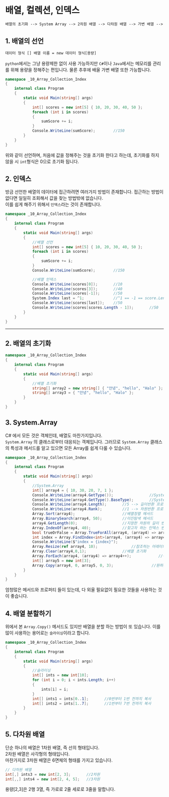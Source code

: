 # 배열, 컬렉션, 인덱스

```txt
배열의 초기화 --> System Array --> 2차원 배열 --> 다차원 배열 --> 가변 배열 --> 컬렉션 --> 인덱서
```

## 1. 배열의 선언

```html
데이터 형식 [] 배열 이름 = new 데이터 형식[용량]
```

`python`에서는 그냥 용량제한 없이 사용 가능하지만 `C#`이나 `Java`에서는 메모리를 관리를 위해 용량을 정해주는 편입니다. 물론 추후에 배울 가변 배열 또한 가능합니다.

```csharp
namespace _10_Array_Collection_Index
{
    internal class Program
    {
        static void Main(string[] args)
        {
            int[] scores = new int[5] { 10, 20, 30, 40, 50 };
            foreach (int i in scores)
            {
                sumScore += i;
            }
            Console.WriteLine(sumScore);        //150
        }
    }
}
```

위와 같이 선언하며, 처음에 값을 정해주는 것을 초기화 한다고 하는데, 초기화를 하지 않을 시 `int`형식은 0으로 초기화 됩니다.

## 2. 인덱스

방금 선언한 배열의 데이터에 접근하려면 여러가지 방법이 존재합니다. 접근하는 방법이 없다면 일일히 조회해서 값을 찾는 방법밖에 없습니다.  
이를 쉽게 해주기 위해서 `인덱스`라는 것이 존재합니다.

```csharp
namespace _10_Array_Collection_Index
{
    internal class Program
    {
        static void Main(string[] args)
        {
            //배열 선언
            int[] scores = new int[5] { 10, 20, 30, 40, 50 };
            foreach (int i in scores)
            {
                sumScore += i;
            }
            Console.WriteLine(sumScore);        //150

            //배열 인덱스
            Console.WriteLine(scores[0]);       //10
            Console.WriteLine(scores[3]);       //40
            Console.WriteLine(scores[-1]);      //50
            System.Index last = ^1;             //^1 == -1 == score.Length-1, ^2 == -2
            Console.WriteLine(scores[last]);    //50
            Console.WriteLine(scores[scores.Length - 1]);       //50
        }
    }
}
```

---

## 2. 배열의 초기화

```csharp
namespace _10_Array_Collection_Index
{
    internal class Program
    {
        static void Main(string[] args)
        {
            //배열 초기화
            string[] array2 = new string[] { "안녕", "hello", "Halo" };       //3개의 길이
            string[] array3 = { "안녕", "hello", "Halo" };
        }
    }
}
```

## 3. System.Array

C# 에서 모든 것은 객체인데, 배열도 마찬가지입니다.  
`System.Array` 의 클래스로부터 대응되는 객체입니다. 그러므로 `System.Array` 클래스의 특성과 메서드를 알고 있으면 모든 Array를 쉽게 다룰 수 있습니다.

```csharp
namespace _10_Array_Collection_Index
{
    internal class Program
    {
        static void Main(string[] args)
        {
            //System.Array
            int[] array4 = { 10, 30, 20, 7, 1 };
            Console.WriteLine(array4.GetType());                //System.Int32[]
            Console.WriteLine(array4.GetType().BaseType);       //System.Array
            Console.WriteLine(array4.Length);       //5 --> 길이반환 프로퍼티
            Console.WriteLine(array4.Rank);         //1 --> 차원반환 프로퍼티
            Array.Sort(array4);                     //배열정렬 메서드
            Array.BinarySearch(array4, 50);         //이진탐색 메서드
            array4.GetLength(0);                    //지정한 차원의 길이 반환 --> 인스턴스메서드
            Array.IndexOf(array4, 40);              //찾고자 하는 인덱스 반환 정적메서드
            bool trueOrFalse = Array.TrueForAll(array4, (array4) => array4 >= 10 );           //모든 요소들에 대한 검사
            int index = Array.FindIndex<int>(array4, (array4) => array4 >30);            //각각의 요소들에 대한 검사를 진행하여 첫번째 만족하는 인게스
            Console.WriteLine($"index = {index}");
            Array.Resize(ref array4, 10);               //참조하는 어레이의 용량 리사이징
            Array.Clear(array4,0,1);                //배열 초기화
            Array.ForEach(array4, (array4) => array4++);            //각각의 요소에 식을 적용
            int[] array5 = new int[3];
            Array.Copy(array4, 0, array5, 0, 3);                 //원하는 길이만큼 복사
        }
    }
}
```

엄청많은 메서드와 프로퍼티 들이 있는데, 다 외울 필요없이 필요한 것들을 사용하는 것이 좋습니다.

## 4. 배열 분할하기

위에서 본 `Array.Copy()` 메서드도 있지만 배열을 분할 하는 방법이 또 있습니다. 이를 많이 사용하는 용어로는 `슬라이싱`이라고 합니다.

```csharp
namespace _10_Array_Collection_Index
{
    internal class Program
    {
        static void Main(string[] args)
        {
            //슬라이싱
            int[] ints = new int[10];
            for (int i = 0; i < ints.Length; i++)
            {
                ints[i] = i;
            }
            int[] ints1 = ints[0..1];       //0번부터 1번 전까지 복사
            int[] ints2 = ints[1..7];       //1번부터 7번 전까지 복사
        }
    }
}
```

## 5. 다차원 배열

단순 하나의 배열은 1차원 배열, 즉 선의 형태입니다.  
2차원 배열은 사각형의 형태입니다.  
마찬가지로 3차원 배열은 6면체의 형태를 가지고 있습니다.

```csharp
// 다차원 배열
int[,] ints3 = new int[2, 3];       //2차원
int[,,] ints4 = new int[2, 4, 5];   //3차원
```

용량[2,3]은 2행 3열, 즉 가로로 2줄 세로로 3줄을 말합니다.

